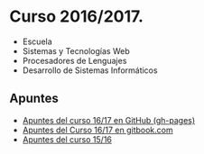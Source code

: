 # Curso 2016/2017.

* Escuela
* Sistemas y Tecnologías Web
* Procesadores de Lenguajes
* Desarrollo de Sistemas Informáticos

## Apuntes

* [Apuntes del curso 16/17 en GitHub (gh-pages)](http://crguezl.github.io/ull-esit-1617)
* [Apuntes del Curso 16/17 en gitbook.com](https://www.gitbook.com/book/casianorodriguezleon/ull-esit-1617/details)
* [Apuntes del curso 15/16](https://casianorodriguezleon.gitbooks.io/pl1516/content/)
<!--* [Wiki del curso 16/17 en GitHub](https://github.com/crguezl/ull-esit-1617/wiki)-->
